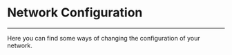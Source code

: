 # Network Configuration
---
Here you can find some ways of changing the configuration of your network.
